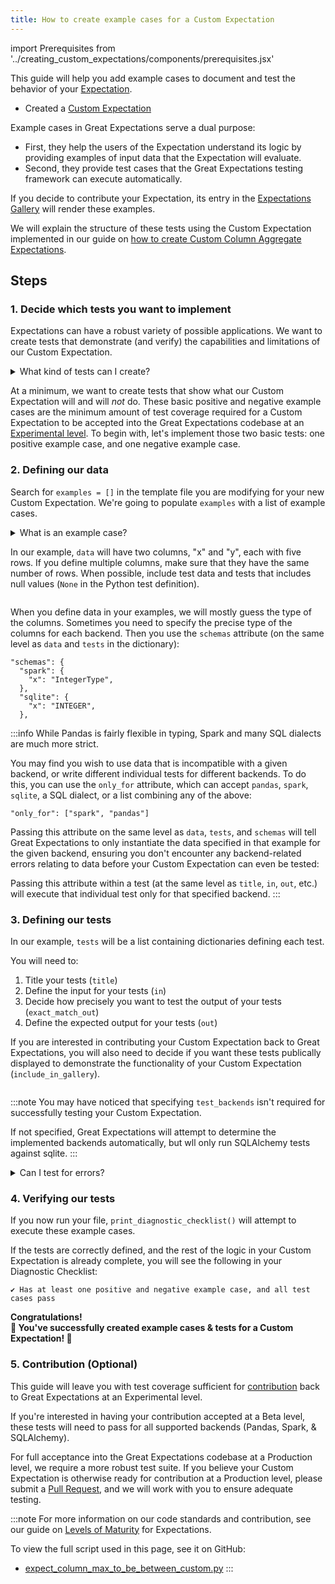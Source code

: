 ```yaml
---
title: How to create example cases for a Custom Expectation
---
```

import Prerequisites from '../creating_custom_expectations/components/prerequisites.jsx'

This guide will help you add example cases to document and test the behavior of your [Expectation](../../../reference/expectations/expectations.md). 

<Prerequisites>

 - Created a [Custom Expectation](../creating_custom_expectations/overview.md)

</Prerequisites>


Example cases in Great Expectations serve a dual purpose:
* First, they help the users of the Expectation understand its logic by providing examples of input data that the Expectation will evaluate.
* Second, they provide test cases that the Great Expectations testing framework can execute automatically.

If you decide to contribute your Expectation, its entry in the [Expectations Gallery](https://greatexpectations.io/expectations/) will render these examples.

We will explain the structure of these tests using the Custom Expectation implemented in our guide on [how to create Custom Column Aggregate Expectations](../creating_custom_expectations/how_to_create_custom_column_aggregate_expectations.md).

## Steps

### 1. Decide which tests you want to implement

Expectations can have a robust variety of possible applications. We want to create tests that demonstrate (and verify) the capabilities and limitations of our Custom Expectation.

<details>
  <summary>What kind of tests can I create?</summary>
These tests can include examples intended to pass, fail, or error out, and expected results can be as open-ended as <inlineCode>{`{"success": False}`}</inlineCode>, or as granular as:
<code>{`{
  "success": True,
  "expectation_config": {
      "expectation_type": "expect_column_value_z_scores_to_be_less_than",
      "kwargs": {
          "column": "a",
          "mostly": 0.9,
          "threshold": 4,
          "double_sided": True,
      },
      "meta": {},
  },
  "result": {
      "element_count": 6,
      "unexpected_count": 0,
      "unexpected_percent": 0.0,
      "partial_unexpected_list": [],
      "missing_count": 0,
      "missing_percent": 0.0,
      "unexpected_percent_total": 0.0,
      "unexpected_percent_nonmissing": 0.0,
  },
  "exception_info": {
      "raised_exception": False,
      "exception_traceback": None,
      "exception_message": None,
  }
}`}
</code>
</details>

At a minimum, we want to create tests that show what our Custom Expectation will and will *not* do. 
These basic positive and negative example cases are the minimum amount of test coverage required for a Custom Expectation to be accepted into the Great Expectations codebase at an [Experimental level](../../../contributing/contributing_maturity.md#contributing-expectations).
To begin with, let's implement those two basic tests: one positive example case, and one negative example case. 

### 2. Defining our data

Search for `examples = []` in the template file you are modifying for your new Custom Expectation. 
We're going to populate `examples` with a list of example cases.

<details>
  <summary>What is an example case?</summary>
Each example is a dictionary with two keys:
<ul>
<li> <code>data</code>: defines the input data of the example as a table/dataframe. </li>
<li> <code>tests</code>: a list of test cases that use the data defined above as input to validate against. </li>
    <ul>
        <li> <code>title</code>: a descriptive name for the test case. Make sure to have no spaces. </li>
        <li> <code>include_in_gallery</code>: set it to True if you want this test case to be visible in the gallery as an example (true for most test cases). </li>
        <li> <code>in</code>: contains exactly the parameters that you want to pass in to the Expectation. <inlineCode>{`"in": {"column": "x", "min_value": 4}`}</inlineCode> would be equivalent to <code>expect_column_max_to_be_between_custom(column="x", min_value=4)</code> </li>
        <li> <code>out</code>: indicates the results the test requires from the <code>ValidationResult</code> needed to pass. </li>
        <li> <code>exact_match_out</code>: if you set <code>exact_match_out=False</code>, then you don’t need to include all the elements of the result object - only the ones that are important to test, such as <inlineCode>{`{"success": True}`}</inlineCode>. </li>
    </ul>
</ul>
</details>

In our example, `data` will have two columns, "x" and "y", each with five rows. 
If you define multiple columns, make sure that they have the same number of rows. 
When possible, include test data and tests that includes null values (`None` in the Python test definition).

```python file=../../../../tests/integration/docusaurus/expectations/creating_custom_expectations/expect_column_max_to_be_between_custom.py#L88
```

When you define data in your examples, we will mostly guess the type of the columns. 
Sometimes you need to specify the precise type of the columns for each backend. Then you use the `schemas` attribute (on the same level as `data` and `tests` in the dictionary):

```console
"schemas": {
  "spark": {
    "x": "IntegerType",
  },
  "sqlite": {
    "x": "INTEGER",
  },
```

:::info
While Pandas is fairly flexible in typing, Spark and many SQL dialects are much more strict. 

You may find you wish to use data that is incompatible with a given backend, or write different individual tests for different backends. 
To do this, you can use the `only_for` attribute, which can accept `pandas`, `spark`, `sqlite`, a SQL dialect, or a list combining any of the above:

```console
"only_for": ["spark", "pandas"]
```

Passing this attribute on the same level as `data`, `tests`, and `schemas` 
will tell Great Expectations to only instantiate the data specified in that example for the given backend, ensuring you don't encounter any backend-related errors relating to data before your Custom Expectation can even be tested:


Passing this attribute within a test (at the same level as `title`, `in`, `out`, etc.) will execute that individual test only for that specified backend.
:::

### 3. Defining our tests

In our example, `tests` will be a list containing dictionaries defining each test. 

You will need to:
1. Title your tests (`title`)
2. Define the input for your tests (`in`)
3. Decide how precisely you want to test the output of your tests (`exact_match_out`)
4. Define the expected output for your tests (`out`)

If you are interested in contributing your Custom Expectation back to Great Expectations, you will also need to decide if you want these tests publically displayed to demonstrate the functionality of your Custom Expectation (`include_in_gallery`).

```python file=../../../../tests/integration/docusaurus/expectations/creating_custom_expectations/expect_column_max_to_be_between_custom.py#L86-L132
```

:::note
You may have noticed that specifying `test_backends` isn't required for successfully testing your Custom Expectation.

If not specified, Great Expectations will attempt to determine the implemented backends automatically, but wll only run SQLAlchemy tests against sqlite.
:::

<details>
  <summary>Can I test for errors?</summary>
Yes! If you would like to define an example case illustrating when your Custom Expectation should throw an error, 
you can pass an empty <code>out</code> key, and include an <code>error</code> key defining a <code>traceback_substring</code>. 
<br/><br/>
For example:
<br/><br/>
<code>{`"out": {},
"error": {
    "traceback_substring" : "TypeError: Column values, min_value, and max_value must either be None or of the same type."
}`}
</code>
</details>

### 4. Verifying our tests

If you now run your file, `print_diagnostic_checklist()` will attempt to execute these example cases.

If the tests are correctly defined, and the rest of the logic in your Custom Expectation is already complete,
you will see the following in your Diagnostic Checklist:

```console
✔ Has at least one positive and negative example case, and all test cases pass
```

<div style={{"text-align":"center"}}>
<p style={{"color":"#8784FF","font-size":"1.4em"}}><b>
Congratulations!<br/>&#127881; You've successfully created example cases & tests for a Custom Expectation! &#127881;
</b></p>
</div>

### 5. Contribution (Optional)

This guide will leave you with test coverage sufficient for [contribution](../contributing/how_to_contribute_a_custom_expectation_to_great_expectations.md) back to Great Expectations at an Experimental level.  

If you're interested in having your contribution accepted at a Beta level, these tests will need to pass for all supported backends (Pandas, Spark, & SQLAlchemy).

For full acceptance into the Great Expectations codebase at a Production level, we require a more robust test suite. 
If you believe your Custom Expectation is otherwise ready for contribution at a Production level, please submit a [Pull Request](https://github.com/great-expectations/great_expectations/pulls), and we will work with you to ensure adequate testing.

:::note
For more information on our code standards and contribution, see our guide on [Levels of Maturity](../../../contributing/contributing_maturity.md#contributing-expectations) for Expectations.

To view the full script used in this page, see it on GitHub:
- [expect_column_max_to_be_between_custom.py](https://github.com/great-expectations/great_expectations/blob/hackathon-docs/tests/integration/docusaurus/expectations/creating_custom_expectations/expect_column_max_to_be_between_custom.py)
:::